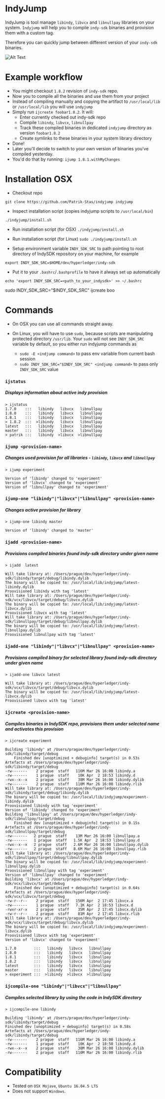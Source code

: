 # IndyJump 
IndyJump is tool manage `libindy`, `libvcx` and `libnullpay` libraries on your system. 
`Indyjump` will help you to compile `indy-sdk` binaries and provision them with a custom tag. 

Therefore you can quickly jump between different version of your `indy-sdk` binaries.

![Alt Text](./indyjump-demo.gif)


# Example workflow
- You might checkout `1.8.2` revision of `indy-sdk` repo. 
- Now you to compile all the binaries and use them from your project
- Instead of compiling manually and copying the artifact to `/usr/local/lib`
 or `/usr/local/lib` you will use `indyjump`
- Simply run `ijcreate foobar1.8.2`. It will:
	- Enter currently checked out indy-sdk repo 
	- Compile `libindy`, `libvcx`, `libnullpay`
	- Track these compiled binaries in dedicated `indyjump` directory as 
	version `foobar1.8.2`
	- Create symlinks to these binaries in your system library directory 
- Done!
- Later you'll decide to switch to your own version of binaries you've compiled
 yesterday. 
- You'd do that by running: `ijump 1.8.1.withMyChanges`


# Installation OSX 
- Checkout repo

`git clone https://github.com/Patrik-Stas/indyjump indyjump`
- Inspect installation script (copies indyjump scripts to `/usr/local/bin`)

`./indyjump/install.sh`

- Run installation script (for OSX) `./indyjump/install.sh`
- Run installation script (for Linux) `sudo ./indyjump/install.sh`


- Setup environment variable `INDY_SDK_SRC` to path pointing to root directory of IndySDK repository on your machine,
 for example
 
`export INDY_SDK_SRC=$HOME/dev/hyperledger/indy-sdk`

- Put it to your `.bashrc`/`.bashprofile` to have it always set up automatically

`echo 'export INDY_SDK_SRC=<path_to_your_indysdk>' >> ~/.bashrc`


sudo INDY_SDK_SRC="$INDY_SDK_SRC" ijcreate boo

# Commands
- On OSX you can use all commands straight away.
- On Linux, you will have to use `sudo`, because scripts are manipulating protected directory `/usr/lib`.
Your `sudo` will not see `INDY_SDK_SRC` variable by default, so you either run indyjump commands as 

    - `sudo -E <indjump command>` to pass env variable from current bash session
    - `sudo INDY_SDK_SRC="$INDY_SDK_SRC" <indjump command>` to pass only `INDY_SDK_SRC` value

### `ijstatus`
##### Displays information about active indy provision
```
> ijstatus
1.7.0    :::   libindy   libvcx   libnullpay
1.8.0    :::   libindy   libvcx   libnullpay
1.8.1    :::   libindy   libvcx   libnullpay
> 1.8.2  :::  >libindy   libvcx   libnullpay
latest   :::   libindy   libvcx   libnullpay
master   :::   libindy   libvcx   libnullpay
> patrik :::   libindy  >libvcx  >libnullpay
```


### `ijump <provision-name>` 
##### Changes used provision for all libraries - `libindy`, `libvcx` and `libnullpay`
```
> ijump experiment

Version of 'libindy' changed to 'experiment'
Version of 'libvcx' changed to 'experiment'
Version of 'libnullpay' changed to 'experiment'
```

### `ijump-one "libindy"|"libvcx"|"libnullpay" <provision-name>` 
##### Changes active provision for library
```
> ijump-one libindy master

Version of 'libindy' changed to 'master'
```

### `ijadd <provision-name>` 
##### Provisions compiled binaries found indy-sdk directory under given name 
```
> ijadd  latest

Will take library at: /Users/prague/dev/hyperledger/indy-sdk/libindy/target/debug/libindy.dylib
The binary will be copied to: /usr/local/lib/indyjump/latest-libindy.dylib
Proovisioned libindy with tag 'latest'
Will take library at: /Users/prague/dev/hyperledger/indy-sdk/vcx/libvcx/target/debug/libvcx.dylib
The binary will be copied to: /usr/local/lib/indyjump/latest-libvcx.dylib
Proovisioned libvcx with tag 'latest'
Will take library at: /Users/prague/dev/hyperledger/indy-sdk/libnullpay/target/debug/libnullpay.dylib
The binary will be copied to: /usr/local/lib/indyjump/latest-libnullpay.dylib
Proovisioned libnullpay with tag 'latest'
```

### `ijadd-one "libindy"|"libvcx"|"libnullpay" <provision-name>`
##### Provisions compiled binary for selected library found indy-sdk directory under given name

```
> ijadd-one libvcx latest

Will take library at: /Users/prague/dev/hyperledger/indy-sdk/vcx/libvcx/target/debug/libvcx.dylib
The binary will be copied to: /usr/local/lib/indyjump/latest-libvcx.dylib
Proovisioned libvcx with tag 'latest'
```

### `ijcreate <provision-name>`
##### Compiles binaries in IndySDK repo, provisions them under selected name and activates this provision
```
> ijcreate experiment

Building 'libindy' at /Users/prague/dev/hyperledger/indy-sdk/libindy/target/debug
    Finished dev [unoptimized + debuginfo] target(s) in 0.53s
Artefacts at /Users/prague/dev/hyperledger/indy-sdk/libindy/target/debug
-rw-------    2 prague  staff   116M Mar 26 16:00 libindy.a
-rw-------    1 prague  staff    10K Apr  2 18:53 libindy.d
-rwx--x--x    2 prague  staff    38M Mar 26 16:00 libindy.dylib
-rw-------    2 prague  staff   110M Mar 26 16:00 libindy.rlib
Will take library at: /Users/prague/dev/hyperledger/indy-sdk/libindy/target/debug/libindy.dylib
The binary will be copied to: /usr/local/lib/indyjump/experiment-libindy.dylib
Proovisioned libindy with tag 'experiment'
Version of 'libindy' changed to 'experiment'
Building 'libnullpay' at /Users/prague/dev/hyperledger/indy-sdk/libnullpay/target/debug
    Finished dev [unoptimized + debuginfo] target(s) in 0.15s
Artefacts at /Users/prague/dev/hyperledger/indy-sdk/libnullpay/target/debug
-rw-------   2 prague  staff    13M Mar 26 16:00 libnullpay.a
-rw-------   1 prague  staff   1.5K Apr  2 18:53 libnullpay.d
-rwx--x--x   2 prague  staff   2.6M Mar 26 16:00 libnullpay.dylib
-rw-------   2 prague  staff   8.6M Mar 26 16:00 libnullpay.rlib
Will take library at: /Users/prague/dev/hyperledger/indy-sdk/libnullpay/target/debug/libnullpay.dylib
The binary will be copied to: /usr/local/lib/indyjump/experiment-libnullpay.dylib
Proovisioned libnullpay with tag 'experiment'
Version of 'libnullpay' changed to 'experiment'
Building 'libvcx' at /Users/prague/dev/hyperledger/indy-sdk/vcx/libvcx/target/debug
    Finished dev [unoptimized + debuginfo] target(s) in 0.64s
Artefacts at /Users/prague/dev/hyperledger/indy-sdk/vcx/libvcx/target/debug
-rw-r--r--    2 prague  staff   156M Apr  2 17:45 libvcx.a
-rw-------    1 prague  staff   7.1K Apr  2 18:53 libvcx.d
-rwxr-xr-x    2 prague  staff    35M Apr  2 17:45 libvcx.dylib
-rw-r--r--    2 prague  staff    81M Apr  2 17:45 libvcx.rlib
Will take library at: /Users/prague/dev/hyperledger/indy-sdk/vcx/libvcx/target/debug/libvcx.dylib
The binary will be copied to: /usr/local/lib/indyjump/experiment-libvcx.dylib
Proovisioned libvcx with tag 'experiment'
Version of 'libvcx' changed to 'experiment'

1.7.0        :::   libindy   libvcx   libnullpay
1.8.0        :::   libindy   libvcx   libnullpay
1.8.1        :::   libindy   libvcx   libnullpay
1.8.2        :::   libindy   libvcx   libnullpay
latest       :::   libindy   libvcx   libnullpay
master       :::   libindy   libvcx   libnullpay
> experiment :::  >libindy  >libvcx  >libnullpay
```


### `ijcompile-one "libindy"|"libvcx"|"libnullpay"`
##### Compiles selected library by using the code in IndySDK directory
```
> ijcompile-one libindy

Building 'libindy' at /Users/prague/dev/hyperledger/indy-sdk/libindy/target/debug
Finished dev [unoptimized + debuginfo] target(s) in 0.58s
Artefacts at /Users/prague/dev/hyperledger/indy-sdk/libindy/target/debug
-rw-------    2 prague  staff   116M Mar 26 16:00 libindy.a
-rw-------    1 prague  staff    10K Apr  2 18:50 libindy.d
-rwx--x--x    2 prague  staff    38M Mar 26 16:00 libindy.dylib
-rw-------    2 prague  staff   110M Mar 26 16:00 libindy.rlib
```


# Compatibility 
- Tested on `OSX Mojave`, `Ubuntu 16.04.5 LTS`
- Does not support `Windows`.
